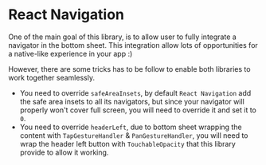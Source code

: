 # React Navigation

One of the main goal of this library, is to allow user to fully integrate a navigator in the bottom sheet. This integration allow lots of opportunities for a native-like experience in your app :)

However, there are some tricks has to be follow to enable both libraries to work together seamlessly.

- You need to override `safeAreaInsets`, by default `React Navigation` add the safe area insets to all its navigators, but since your navigator will properly won't cover full screen, you will need to override it and set it to `0`.
- You need to override `headerLeft`, due to bottom sheet wrapping the content with `TapGestureHandler` & `PanGestureHandler`, you will need to wrap the header left button with `TouchableOpacity` that this library provide to allow it working.
